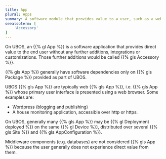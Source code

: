 ```yaml
---
title: App
plural: Apps
summary: A software module that provides value to a user, such as a web app.
seealsoterm: [
    'Accessory'
]
---
```


On UBOS, an {{% gl App %}} is a software application that provides direct value to
the end user without any further additions, integrations or customizations. Those
further additions would be called {{% gls Accessory %}}.

{{% gls App %}} generally have software dependencies only on {{% gls Package %}}
provided as part of UBOS.

UBOS {{% gls App %}} are typically web {{% gls App %}}, i.e.
{{% gls App %}} whose primary user interface is presented using a web browser.
Some examples are:

* Wordpress (blogging and publishing)
* A house monitoring application, accessible over http or https.

On UBOS, generally many {{% gls App %}} may be {{% gl Deployment deployed %}}
on the same {{% gl Device %}}, distributed over several {{% gls Site %}} and
{{% gls AppConfiguration %}}.

Middleware components (e.g. databases) are not considered {{% gls App %}}
because the user generally does not experience direct value from them.

